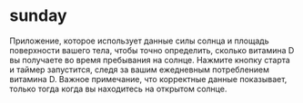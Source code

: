 # sunday
Приложение, которое использует данные силы солнца и площадь поверхности вашего тела, чтобы точно определить, сколько витамина D вы получаете во время пребывания на солнце. Нажмите кнопку старта и таймер запустится, следя за вашим ежедневным потреблением витамина D. Важное примечание, что корректные данные показывает, только тогда когда вы находитесь на открытом солнце.
